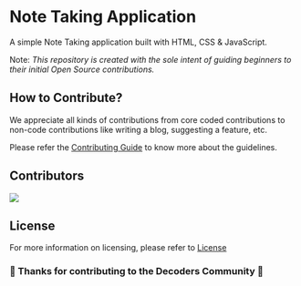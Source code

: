 # Note Taking Application

A simple Note Taking application built with HTML, CSS & JavaScript.

Note: <i>This repository is created with the sole intent of guiding beginners to their initial Open Source contributions.</i>

## How to Contribute?

We appreciate all kinds of contributions from core coded contributions to non-code contributions like writing a blog, suggesting a feature, etc.

Please refer the [Contributing Guide](CONTRIBUTING.md) to know more about the guidelines.

## Contributors

<a href="https://github.com/DecodersCommunity/note-taking-application/graphs/contributors">
  <img src="https://contrib.rocks/image?repo=DecodersCommunity/note-taking-application" />
</a>

## License

For more information on licensing, please refer to [License](LICENSE)

### 🎉 Thanks for contributing to the Decoders Community 🎉
